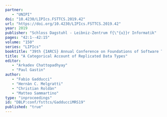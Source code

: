 ```yaml
---
partner:
   - "UNIPI"
doi: "10.4230/LIPIcs.FSTTCS.2019.42"
url: "https://doi.org/10.4230/LIPIcs.FSTTCS.2019.42"
year: 2019
publisher: "Schloss Dagstuhl - Leibniz-Zentrum f{\"{u}}r Informatik"
pages: "42:1--42:15"
volume: "150"
series: "LIPIcs"
booktitle: "39th {IARCS} Annual Conference on Foundations of Software Technology and Theoretical Computer Science, {FSTTCS} 2019, December 11-13, 2019, Bombay, India"
title: "A Categorical Account of Replicated Data Types"
editor:
   - "Arkadev Chattopadhyay"
   - "Paul Gastin"
author:
   - "Fabio Gadducci"
   - "Hernàn C. Melgratti"
   - "Christian Roldàn"
   - "Matteo Sammartino"
type: "inproceedings"
id: "DBLP:conf/fsttcs/GadducciMRS19"
published: "true"
---
```

